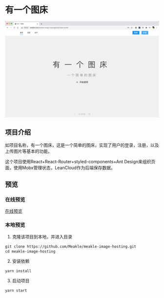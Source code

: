 # 有一个图床

![homepage](./README/homePage.png)


## 项目介绍

如项目名称，有一个图床，这是一个简单的图床，实现了用户的登录，注册，以及上传图片等基本的功能。

这个项目使用React+React-Router+styled-components+Ant Design来组织页面，使用Mobx管理状态，LeanCloud作为后端保存数据。


## 预览
### 在线预览
[在线预览](http://meakle.com/meakle-image-hosting/build/index.html#/)
### 本地预览
1. 克隆该项目到本地，并进入目录
```
git clone https://github.com/Meakle/meakle-image-hosting.git
cd meakle-image-hosting
```

2. 安装依赖

```
yarn install
```
3. 启动项目
```
yarn start
```



